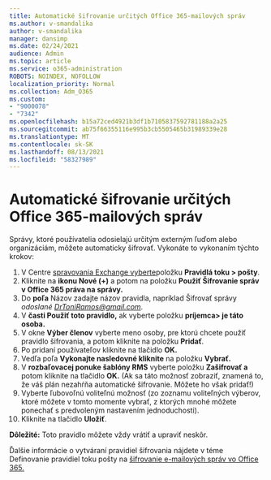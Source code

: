 ```yaml
---
title: Automatické šifrovanie určitých Office 365-mailových správ
ms.author: v-smandalika
author: v-smandalika
manager: dansimp
ms.date: 02/24/2021
audience: Admin
ms.topic: article
ms.service: o365-administration
ROBOTS: NOINDEX, NOFOLLOW
localization_priority: Normal
ms.collection: Adm_O365
ms.custom:
- "9000078"
- "7342"
ms.openlocfilehash: b15a72ced4921b3df1b7105837592781188a2a25
ms.sourcegitcommit: ab75f66355116e995b3cb5505465b31989339e28
ms.translationtype: MT
ms.contentlocale: sk-SK
ms.lasthandoff: 08/13/2021
ms.locfileid: "58327989"
---
```

# <a name="automatically-encrypt-certain-office-365-email-messages"></a>Automatické šifrovanie určitých Office 365-mailových správ

Správy, ktoré používatelia odosielajú určitým externým ľuďom alebo organizáciám, môžete automaticky šifrovať. Vykonáte to vykonaním týchto krokov:

1. V Centre [spravovania Exchange vyberte](https://outlook.office365.com/ecp/)položku **Pravidlá toku > pošty**. 
2. Kliknite na **ikonu Nové (+)** a potom na položku **Použiť Šifrovanie správ v Office 365 práva na správy.**
3. Do **poľa** Názov zadajte názov pravidla, napríklad Šifrovať správy *odoslané DrToniRamos@gmail.com*.
4. V **časti Použiť toto pravidlo,** ak vyberte položku **príjemca> je táto osoba.** 
5. V okne **Výber členov** vyberte meno osoby, pre ktorú chcete použiť pravidlo šifrovania, a potom kliknite na položku **Pridať**. 
6. Po pridaní používateľov kliknite na tlačidlo **OK.**
7. Vedľa poľa **Vykonajte nasledovné kliknite** na položku **Vybrať.** 
8. V **rozbaľovacej ponuke šablóny RMS** vyberte položku **Zašifrovať a** potom kliknite na tlačidlo **OK.** (Ak sa táto možnosť zobraziť, znamená to, že váš plán nezahŕňa automatické šifrovanie. Môžete ho však pridať!)
9. Vyberte ľubovoľnú voliteľnú možnosť (zo zoznamu voliteľných výberov, ktoré môžete v tomto momente vybrať, z ktorých mnohé môžete ponechať s predvoleným nastavením jednoduchosti).
10. Kliknite na tlačidlo **Uložiť**.

**Dôležité:** Toto pravidlo môžete vždy vrátiť a upraviť neskôr.

Ďalšie informácie o vytváraní pravidiel šifrovania nájdete v téme Definovanie pravidiel toku pošty na [šifrovanie e-mailových správ vo Office 365.](https://docs.microsoft.com/microsoft-365/compliance/define-mail-flow-rules-to-encrypt-email)

